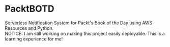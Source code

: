 # PacktBOTD
Serverless Notification System for Packt's Book of the Day using AWS Resources and Python. \
NOTICE: I am still working on making this project easily deployable. This is a learning experience for me!
